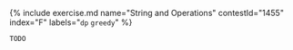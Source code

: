 {% include exercise.md name="String and Operations" contestId="1455" index="F"
  labels="`dp` `greedy`"
%}

```
TODO
```
